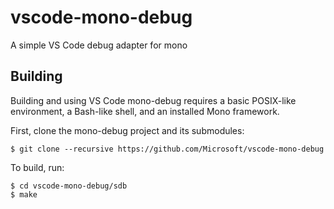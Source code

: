 # vscode-mono-debug
A simple VS Code debug adapter for mono

## Building

Building and using VS Code mono-debug requires a basic POSIX-like environment, a Bash-like
shell, and an installed Mono framework.

First, clone the mono-debug project and its submodules:

	$ git clone --recursive https://github.com/Microsoft/vscode-mono-debug

To build, run:

	$ cd vscode-mono-debug/sdb
	$ make
